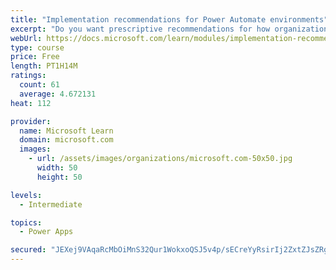```yaml
---
title: "Implementation recommendations for Power Automate environments"
excerpt: "Do you want prescriptive recommendations for how organizations should choose to implement security and governance? This module will provide recommendations based on popular use cases, including Office 365 and Dynamics 365 configurations. In addition, edge cases such as custom and HTTP connectors are discussed. Tooling will also be discussed, including the DLP Editor Tool, from the Center of Excellence (COE) toolkit, which allows administrators to understand the impact of the DLP change that they are about to make."
webUrl: https://docs.microsoft.com/learn/modules/implementation-recommendations/
type: course
price: Free
length: PT1H14M
ratings:
  count: 61
  average: 4.672131
heat: 112

provider:
  name: Microsoft Learn
  domain: microsoft.com
  images:
    - url: /assets/images/organizations/microsoft.com-50x50.jpg
      width: 50
      height: 50

levels:
  - Intermediate

topics:
  - Power Apps

secured: "JEXej9VAqaRcMbOiMnS32Qur1WokxoQSJ5v4p/sECreYyRsirIj2ZxtZJsZRgvwWeOWoFDJD8xd+fSILun4hai5OcCFvp0qv9CmdbrWfkAqG/BusU98OLCtd7UQiQ0Trk9pJ3l27Uv+/Wbmea0m7r9p89c7IUfeG+OBuY4xHBqlDSPktJ+0kH8V9v02fQZ4shIyJzZNnMDcEy9AXgsookE2NGnkLJDV81DZRyRvXgS12lLACDeRUcmPRmkb7QPwQ0phbnXO+qG8fhjHyMi/GxqUp/uE62Vcu3CUUXsjRoatYfhrVtMe485TXQx/xYvRqN6aOm4klkqKl7nyAnJ9U07tQDJTTbU60UMJCV1zgfyxvYLSHtsR99R0MObawkXjeR8geLWqHfuFv4jfEyBA6bA==;GtzIgOa45fGMTvRSnTLYWQ=="
---
```


